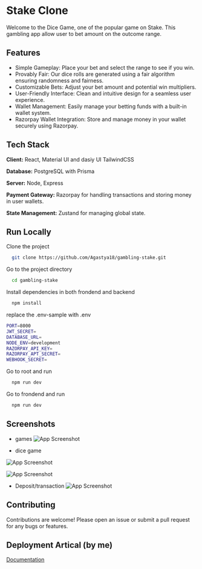
# Stake Clone

Welcome to the Dice Game, one of the popular game on Stake. This gambling app allow user to bet amount on the outcome range.

## Features

- Simple Gameplay: Place your bet and select the range to see if you win.
- Provably Fair: Our dice rolls are generated using a fair algorithm ensuring    randomness and fairness.
- Customizable Bets: Adjust your bet amount and potential win multipliers.
- User-Friendly Interface: Clean and intuitive design for a seamless user experience.
- Wallet Management: Easily manage your betting funds with a built-in wallet system.
- Razorpay Wallet Integration: Store and manage money in your wallet securely using Razorpay.

## Tech Stack

**Client:** React, Material UI and dasiy UI TailwindCSS

**Database:** PostgreSQL with Prisma 

**Server:** Node, Express

**Payment Gateway:** Razorpay for handling transactions and storing money in user wallets.

**State Management:** Zustand for managing global state.

## Run Locally

Clone the project

```bash
  git clone https://github.com/Agastya18/gambling-stake.git
```

Go to the project directory

```bash
  cd gambling-stake
```

Install dependencies in both frondend and backend

```bash
  npm install
```

replace the .env-sample with .env 

```bash
PORT=8000
JWT_SECRET=
DATABASE_URL=
NODE_ENV=development
RAZORPAY_API_KEY=
RAZORPAY_APT_SECRET=
WEBHOOK_SECRET=
```

Go to root and run

```bash
  npm run dev
```

Go to frondend and run 

```bash
  npm run dev
```



## Screenshots


- games
![App Screenshot](https://i.ibb.co/4MfKsJ1/s1.png)

- dice game

![App Screenshot](https://i.ibb.co/Drm47sj/s2.png)

![App Screenshot](https://i.ibb.co/r376vR5/2ec.png)


- Deposit/transaction
![App Screenshot](https://i.ibb.co/4MCZnLt/s3.png)




## Contributing
Contributions are welcome! Please open an issue or submit a pull request for any bugs or features.


## Deployment Artical (by me)

[Documentation](https://medium.com/@agastyagaur/deploying-a-mern-stack-application-on-a-unified-server-a-step-by-step-guide-to-cost-free-hosting-a9c2eb0e23a1)














